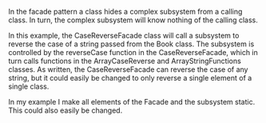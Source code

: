 In the facade pattern a class hides a complex subsystem from a calling class. In turn, the complex subsystem will know nothing of the calling class.<br> 

In this example, the CaseReverseFacade class will call a subsystem to reverse the case of a string passed from the Book class. The subsystem is controlled by the reverseCase function in the CaseReverseFacade, which in turn calls functions in the ArrayCaseReverse and ArrayStringFunctions classes. As written, the CaseReverseFacade can reverse the case of any string, but it could easily be changed to only reverse a single element of a single class.<br> 

In my example I make all elements of the Facade and the subsystem static. This could also easily be changed.<br>
